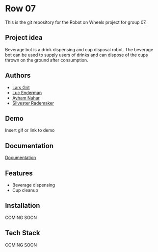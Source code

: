 
# Row 07

This is the git repository for the Robot on Wheels project for group 07.


## Project idea

Beverage bot is a drink dispensing and cup disposal robot. The beverage bot can be used to supply users of drinks and can dispose of the cups thrown on the ground after consumption.


## Authors

- [Lars Grit](https://gitlab.fdmci.hva.nl/gritla)
- [Luc Enderman](https://gitlab.fdmci.hva.nl/enderml)
- [Ayham Nahar](https://gitlab.fdmci.hva.nl/nahara)
- [Silvester Rademaker](https://gitlab.fdmci.hva.nl/rademas1)


## Demo

Insert gif or link to demo


## Documentation

[Documentation](/docs/)


## Features

- Beverage dispensing
- Cup cleanup


## Installation

COMING SOON 


## Tech Stack

COMING SOON

